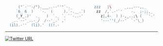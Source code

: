 ```go
      ("`-''-/").___..--''"`-._          zzz   |\      _,,,---,,_
     `6_ 6  )   `-.  (     ).`-.__.`)     zz  /,`.-'`'    -.  ;-;;,_
     (_Y_.)'  ._   )  `._ `. ``-..-'        z|,4-  ) )-,_..;\ (  `'-'
   _..`--'_..-_/  /--'_.' ,'                '---''(_/--'  `-'\_) 
  (il).-''  (li).'  ((!.-
```
---

[![Twitter URL](https://img.shields.io/twitter/url/https/twitter.com/NirisYeot.svg?style=social&label=Follow%20%40NirisYeot)](https://twitter.com/NirisYeot)
<br />

